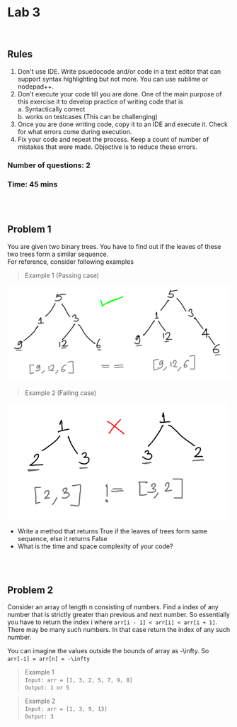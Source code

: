 # Lab 3
</br>

## Rules</br>
1. Don't use IDE. Write psuedocode and/or code in a text editor that can support syntax highlighting but not more. You can use sublime or nodepad++.</br>
2. Don't execute your code till you are done. One of the main purpose of this exercise it to develop practice of writing code that is </br>
   a. Syntactically correct</br>
   b. works on testcases (This can be challenging)</br>
3. Once you are done writing code, copy it to an IDE and execute it. Check for what errors come during execution.</br>
4. Fix your code and repeat the process. Keep a count of number of mistakes that were made. Objective is to reduce these errors.</br>

### Number of questions: 2
### Time: 45 mins
</br>
</br>

## Problem 1

You are given two binary trees. You have to find out if the leaves of these two trees form a similar sequence.</br> For reference, consider following examples</br>

> Example 1 (Passing case)</br>
<img src="https://github.com/letsbrewcode/interview-coding-lab/blob/master/lab-3/resources/leaf-similar-trees-pass.png" width="700">

> Example 2 (Failing case)</br>
<img src="https://github.com/letsbrewcode/interview-coding-lab/blob/master/lab-3/resources/leaf-similar-trees-fail.png" width="500">

 - Write a method that returns True if the leaves of trees form same sequence, else it returns False
 - What is the time and space complexity of your code?

</br>
</br>

## Problem 2

Consider an array of length n consisting of numbers. Find a index of any number that is strictly greater than previous and next number. So essentially you have to return the index i 
where `arr[i - 1] < arr[i] < arr[i + 1]`. There may be many such numbers. In that case return the index of any such number.</br>

You can imagine the values outside the bounds of array as -\infty. So `arr[-1] = arr[n] = -\infty`

> Example 1</br>
`Input: arr = [1, 3, 2, 5, 7, 9, 8]`</br>
`Output: 1 or 5`</br>

> Example 2</br>
`Input: arr = [1, 3, 9, 13]`</br>
`Output: 3`</br>
